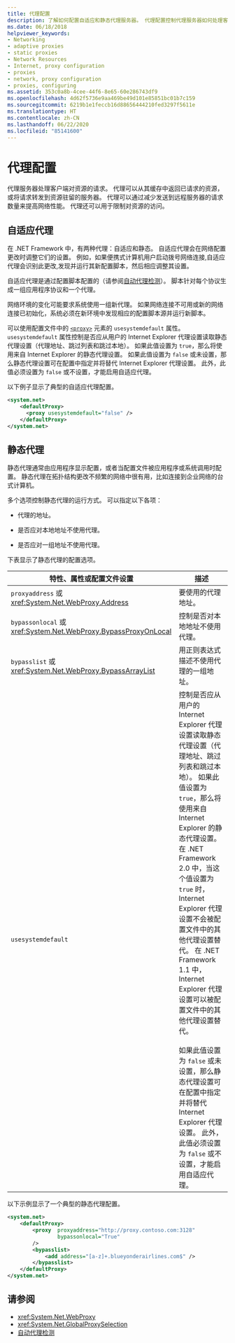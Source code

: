 ```yaml
---
title: 代理配置
description: 了解如何配置自适应和静态代理服务器。 代理配置控制代理服务器如何处理客户端对资源的请求。
ms.date: 06/18/2018
helpviewer_keywords:
- Networking
- adaptive proxies
- static proxies
- Network Resources
- Internet, proxy configuration
- proxies
- network, proxy configuration
- proxies, configuring
ms.assetid: 353c0a8b-4cee-44f6-8e65-60e286743df9
ms.openlocfilehash: 4d62f5736e9aa469be49d101e85851bc01b7c159
ms.sourcegitcommit: 6219b1e1feccb16d88656444210fed3297f5611e
ms.translationtype: HT
ms.contentlocale: zh-CN
ms.lasthandoff: 06/22/2020
ms.locfileid: "85141600"
---
```

# <a name="proxy-configuration"></a>代理配置
代理服务器处理客户端对资源的请求。 代理可以从其缓存中返回已请求的资源，或将请求转发到资源驻留的服务器。 代理可以通过减少发送到远程服务器的请求数量来提高网络性能。 代理还可以用于限制对资源的访问。  
  
## <a name="adaptive-proxies"></a>自适应代理  
 在 .NET Framework 中，有两种代理：自适应和静态。 自适应代理会在网络配置更改时调整它们的设置。 例如，如果便携式计算机用户启动拨号网络连接,自适应代理会识别此更改,发现并运行其新配置脚本，然后相应调整其设置。  
  
 自适应代理是通过配置脚本配置的（请参阅[自动代理检测](automatic-proxy-detection.md)）。 脚本针对每个协议生成一组应用程序协议和一个代理。  
  
 网络环境的变化可能要求系统使用一组新代理。 如果网络连接不可用或新的网络连接已初始化，系统必须在新环境中发现相应的配置脚本源并运行新脚本。  
  
 可以使用配置文件中的 [`<proxy>`](../configure-apps/file-schema/network/proxy-element-network-settings.md) 元素的 `usesystemdefault` 属性。 `usesystemdefault` 属性控制是否应从用户的 Internet Explorer 代理设置读取静态代理设置（代理地址、跳过列表和跳过本地）。 如果此值设置为 `true`，那么将使用来自 Internet Explorer 的静态代理设置。 如果此值设置为 `false` 或未设置，那么静态代理设置可在配置中指定并将替代 Internet Explorer 代理设置。 此外，此值必须设置为 `false` 或不设置，才能启用自适应代理。  
  
 以下例子显示了典型的自适应代理配置。  
  
```xml  
<system.net>  
    <defaultProxy>  
      <proxy usesystemdefault="false" />
    </defaultProxy>  
</system.net>  
```  
  
## <a name="static-proxies"></a>静态代理  
 静态代理通常由应用程序显示配置，或者当配置文件被应用程序或系统调用时配置。 静态代理在拓扑结构更改不频繁的网络中很有用，比如连接到企业网络的台式计算机。  
  
 多个选项控制静态代理的运行方式。 可以指定以下各项：  
  
- 代理的地址。  
  
- 是否应对本地地址不使用代理。  
  
- 是否应对一组地址不使用代理。  
  
 下表显示了静态代理的配置选项。  
  
|特性、属性或配置文件设置|描述|  
|--------------------------------------------------------|-----------------|  
|`proxyaddress` 或 <xref:System.Net.WebProxy.Address>|要使用的代理地址。|  
|`bypassonlocal` 或 <xref:System.Net.WebProxy.BypassProxyOnLocal>|控制是否对本地地址不使用代理。|  
|`bypasslist` 或 <xref:System.Net.WebProxy.BypassArrayList>|用正则表达式描述不使用代理的一组地址。|  
|`usesystemdefault`|控制是否应从用户的 Internet Explorer 代理设置读取静态代理设置（代理地址、跳过列表和跳过本地）。 如果此值设置为 `true`，那么将使用来自 Internet Explorer 的静态代理设置。 在 .NET Framework 2.0 中，当这个值设置为 `true` 时，Internet Explorer 代理设置不会被配置文件中的其他代理设置替代。 在 .NET Framework 1.1 中，Internet Explorer 代理设置可以被配置文件中的其他代理设置替代。<br /><br /> 如果此值设置为 `false` 或未设置，那么静态代理设置可在配置中指定并将替代 Internet Explorer 代理设置。 此外，此值必须设置为 `false` 或不设置，才能启用自适应代理。|  
  
 以下示例显示了一个典型的静态代理配置。  
  
```xml  
<system.net>  
    <defaultProxy>  
        <proxy  proxyaddress="http://proxy.contoso.com:3128"  
                bypassonlocal="True"  
        />  
        <bypasslist>  
            <add address="[a-z]+.blueyonderairlines.com$" />  
        </bypasslist>  
    </defaultProxy>  
</system.net>  
```  
  
## <a name="see-also"></a>请参阅

- <xref:System.Net.WebProxy>
- <xref:System.Net.GlobalProxySelection>
- [自动代理检测](automatic-proxy-detection.md)
